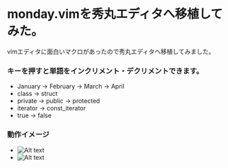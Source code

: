 ﻿monday.vimを秀丸エディタへ移植してみた。
========

vimエディタに面白いマクロがあったので秀丸エディタへ移植してみました。

### キーを押すと単語をインクリメント・デクリメントできます。 ###
- January → February → March → April
- class → struct
- private → public → protected
- iterator → const_iterator
- true → false

### 動作イメージ ###
- ![Alt text](http://cdn-ak.f.st-hatena.com/images/fotolife/o/ohtorii/20110708/20110708160519.gif)
- ![Alt text](http://cdn-ak.f.st-hatena.com/images/fotolife/o/ohtorii/20110708/20110708160544.gif)
